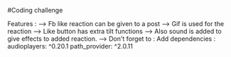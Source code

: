 #Coding challenge

Features :
--> Fb like reaction can be given to a post
--> Gif is used for the reaction
--> Like button has extra tilt functions
--> Also sound is added to give effects to added reaction.
--> Don't forget to : Add dependencies :
  audioplayers: ^0.20.1
  path_provider: ^2.0.11
